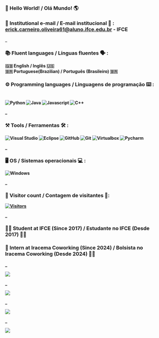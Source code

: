### 👋 Hello World! / Olá Mundo! 🌎 

### 📧 Institutional e-mail / E-mail institucional 📩 : erick.carneiro.oliveira61@aluno.ifce.edu.br - IFCE

_

### <b> 📚 Fluent languages / Línguas fluentes 🗣 :

🇬🇧 English / Inglês 🇺🇸
<br/>
🇧🇷 Portuguese(Brazilian) / Português (Brasileiro) 🇧🇷

### <b> ⚙️ Programming languages / Linguagens de programação ⌨️ : 

<div style="diplay: inline_block"><br/>

<img align= "center" alt= "Python" src= "https://img.shields.io/badge/Python-gray?style=plastic&logo=python&logoColor=%233776AB" /> 
<img align= "center" alt= "Java" src= "https://img.shields.io/badge/Java-gray?style=plastic&logo=openjdk&logoColor=%23FFFFFF" />
<img align= "center" alt= "Javascript" src= "https://img.shields.io/badge/Javascript-gray?style=plastic&logo=javascript"/>
<img align= "center" alt= "C++" src= "https://img.shields.io/badge/C%2B%2B-gray?style=plastic&logo=cplusplus&logoColor=%2300599C" />

_

###  <b> ⚒️ Tools / Ferramentas 🛠 :

![ Visual Studio ](https://img.shields.io/badge/Visual%20Studio-gray?style=plastic&logo=visualstudiocode&logoColor=%23007ACC) 
![ Eclipse ](https://img.shields.io/badge/Eclipse-gray?style=plastic&logo=eclipseide&logoColor=%232C2255)
![ GitHub ](https://img.shields.io/badge/Github-gray?style=plastic&logo=github&logoColor=%23181717)
![ Git ](https://img.shields.io/badge/Git-gray?style=plastic&logo=git&logoColor=%23F05032) 
![ Virtualbox ](https://img.shields.io/badge/Virtualbox-gray?style=plastic&logo=virtualbox&logoColor=%23183A61)
![ Pycharm ](https://img.shields.io/badge/Pycharm-gray?style=plastic&logo=pycharm&logoColor=%23000000)


_

###  <b> 🖥 OS / Sistemas operacionais 💻 :
![ Windows ](https://img.shields.io/badge/Windows-gray?style=plastic&logo=windows10&logoColor=%230078D6)  

_

###   <b> 👥️ Visitor count / Contagem de visitantes 👥️:
[![Visitors](https://api.visitorbadge.io/api/combined?path=https%3A%2F%2Fgithub.com%2FAsperaven%2Fasperaven&label=Views&countColor=%2337d67a&style=plastic&labelStyle=upper)](https://visitorbadge.io/status?path=https%3A%2F%2Fgithub.com%2FAsperaven%2Fasperaven)

_

### <b> 👨‍🏫 Student at IFCE (Since 2017) / Estudante no IFCE (Desde 2017) 👨‍🎓 <b>  

### <b> 📝 Intern at Iracema Coworking (Since 2024) / Bolsista no Iracema Coworking (Desde 2024) 👨‍💻 <b>

_

![](http://github-profile-summary-cards.vercel.app/api/cards/profile-details?username=Asperaven&theme=transparent)

_

![](http://github-profile-summary-cards.vercel.app/api/cards/stats?username=Asperaven&theme=transparent)


_

![](http://github-profile-summary-cards.vercel.app/api/cards/productive-time?username=Asperaven&theme=transparent&utcOffset=8)

_

![](http://github-profile-summary-cards.vercel.app/api/cards/most-commit-language?username=Asperaven&theme=transparent)
